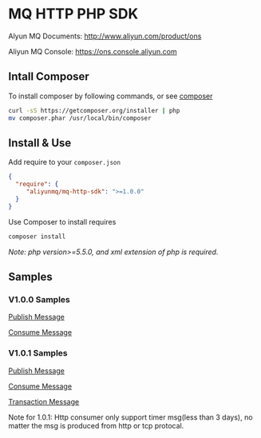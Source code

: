 # MQ HTTP PHP SDK  
Alyun MQ Documents: http://www.aliyun.com/product/ons

Aliyun MQ Console: https://ons.console.aliyun.com  

## Intall Composer

To install composer by following commands, or see [composer](https://docs.phpcomposer.com/00-intro.html)
```bash
curl -sS https://getcomposer.org/installer | php
mv composer.phar /usr/local/bin/composer
```
## Install & Use

Add require to your `composer.json`
```json
{
  "require": {
     "aliyunmq/mq-http-sdk": ">=1.0.0"
  }
}
```
Use Composer to install requires
```bash
composer install
``` 

*Note: php version>=5.5.0, and xml extension of php is required.*

## Samples

### V1.0.0 Samples
[Publish Message](https://github.com/aliyunmq/mq-http-samples/blob/master/php/Producer.php)

[Consume Message](https://github.com/aliyunmq/mq-http-samples/blob/master/php/Consumer.php)

### V1.0.1 Samples
[Publish Message](https://github.com/aliyunmq/mq-http-samples/tree/101-dev/php/Producer.php)

[Consume Message](https://github.com/aliyunmq/mq-http-samples/tree/101-dev/php/Consumer.php)

[Transaction Message](https://github.com/aliyunmq/mq-http-samples/tree/101-dev/php/TransProducer.php)

Note for 1.0.1: Http consumer only support timer msg(less than 3 days), no matter the msg is produced from http or tcp protocal.
